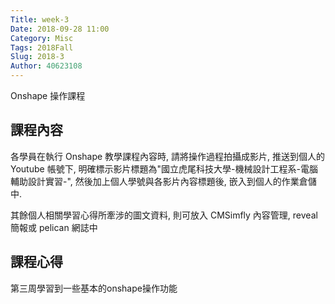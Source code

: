 ```yaml
---
Title: week-3
Date: 2018-09-28 11:00
Category: Misc
Tags: 2018Fall
Slug: 2018-3
Author: 40623108
---
```


Onshape 操作課程

<!-- PELICAN_END_SUMMARY -->

課程內容
----

各學員在執行 Onshape 教學課程內容時, 請將操作過程拍攝成影片, 推送到個人的 Youtube 帳號下, 明確標示影片標題為"國立虎尾科技大學-機械設計工程系-電腦輔助設計實習-", 然後加上個人學號與各影片內容標題後, 嵌入到個人的作業倉儲中.

其餘個人相關學習心得所牽涉的圖文資料, 則可放入 CMSimfly 內容管理, reveal 簡報或 pelican 網誌中

課程心得
----
第三周學習到一些基本的onshape操作功能




